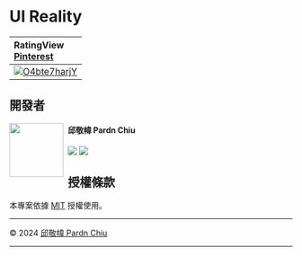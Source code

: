 # UI Reality

| RatingView<br>[Pinterest](https://www.pinterest.com/pin/815784920036458642/) |
| :- |
| [![O4bte7harjY](https://img.youtube.com/vi/O4bte7harjY/0.jpg)](https://www.youtube.com/watch?v=O4bte7harjY) |


## 開發者

<img src="https://avatars.githubusercontent.com/u/25631760" align="left" width="96" height="96" style="margin-right: 0.5rem;" />

<h4 style="padding-top: 0">邱敬幃 Pardn Chiu</h4>

[![](https://pardn.io/image/mail.svg)](mailto:dev@pardn.io) [![](https://skillicons.dev/icons?i=linkedin)](https://linkedin.com/in/pardnchiu) 

## 授權條款

本專案依據 [MIT](https://github.com/pardnchiu/PDMarkdownKit/blob/main/LICENSE) 授權使用。

***

©️ 2024 [邱敬幃 Pardn Chiu](https://www.linkedin.com/in/pardnchiu)

***
